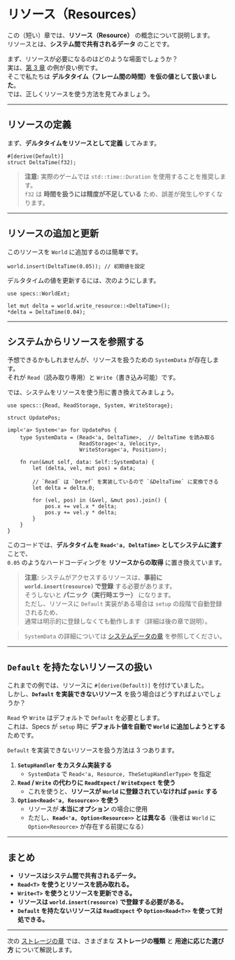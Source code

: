 # リソース（Resources）

この（短い）章では、**リソース（Resource）** の概念について説明します。  
リソースとは、**システム間で共有されるデータ** のことです。

まず、リソースが必要になるのはどのような場面でしょうか？  
実は、[第 3 章][c3] の例が良い例です。  
そこで私たちは **デルタタイム（フレーム間の時間）を仮の値として扱いました**。  
では、正しくリソースを使う方法を見てみましょう。

[c3]: ./03_dispatcher.html

---

## リソースの定義

まず、**デルタタイムをリソースとして定義** してみます。

```rust,ignore
#[derive(Default)]
struct DeltaTime(f32);
```

> **注意:** 実際のゲームでは `std::time::Duration` を使用することを推奨します。  
> `f32` は **時間を扱うには精度が不足している** ため、誤差が発生しやすくなります。

---

## リソースの追加と更新

このリソースを `World` に追加するのは簡単です。

```rust,ignore
world.insert(DeltaTime(0.05)); // 初期値を設定
```

デルタタイムの値を更新するには、次のようにします。

```rust,ignore
use specs::WorldExt;

let mut delta = world.write_resource::<DeltaTime>();
*delta = DeltaTime(0.04);
```

---

## システムからリソースを参照する

予想できるかもしれませんが、リソースを扱うための `SystemData` が存在します。  
それが `Read`（読み取り専用）と `Write`（書き込み可能）です。

では、システムをリソースを使う形に書き換えてみましょう。

```rust,ignore
use specs::{Read, ReadStorage, System, WriteStorage};

struct UpdatePos;

impl<'a> System<'a> for UpdatePos {
    type SystemData = (Read<'a, DeltaTime>,  // DeltaTime を読み取る
                       ReadStorage<'a, Velocity>,
                       WriteStorage<'a, Position>);

    fn run(&mut self, data: Self::SystemData) {
        let (delta, vel, mut pos) = data;

        // `Read` は `Deref` を実装しているので `&DeltaTime` に変換できる
        let delta = delta.0;

        for (vel, pos) in (&vel, &mut pos).join() {
            pos.x += vel.x * delta;
            pos.y += vel.y * delta;
        }
    }
}
```

このコードでは、**デルタタイムを `Read<'a, DeltaTime>` としてシステムに渡す** ことで、  
`0.05` のようなハードコーディングを **リソースからの取得** に置き換えています。

> **注意:** システムがアクセスするリソースは、**事前に `world.insert(resource)` で登録** する必要があります。  
> そうしないと **パニック（実行時エラー）** になります。  
> ただし、リソースに `Default` 実装がある場合は `setup` の段階で自動登録されるため、  
> 通常は明示的に登録しなくても動作します（詳細は後の章で説明）。

> `SystemData` の詳細については [システムデータの章][cs] を参照してください。

[cs]: ./06_system_data.html

---

## `Default` を持たないリソースの扱い

これまでの例では、リソースに `#[derive(Default)]` を付けていました。  
しかし、**`Default` を実装できないリソース** を扱う場合はどうすればよいでしょうか？

`Read` や `Write` はデフォルトで `Default` を必要とします。  
これは、Specs が `setup` 時に **デフォルト値を自動で `World` に追加しようとする** ためです。

`Default` を実装できないリソースを扱う方法は 3 つあります。

1. **`SetupHandler` をカスタム実装する**
   - `SystemData` で `Read<'a, Resource, TheSetupHandlerType>` を指定
2. **`Read` / `Write` の代わりに `ReadExpect` / `WriteExpect` を使う**
   - これを使うと、**リソースが `World` に登録されていなければ `panic` する**
3. **`Option<Read<'a, Resource>>` を使う**
   - リソースが **本当にオプション** の場合に使用
   - ただし、**`Read<'a, Option<Resource>>` とは異なる**（後者は `World` に `Option<Resource>` が存在する前提になる）

---

## まとめ

- **リソースはシステム間で共有されるデータ。**
- **`Read<T>` を使うとリソースを読み取れる。**
- **`Write<T>` を使うとリソースを更新できる。**
- **リソースは `world.insert(resource)` で登録する必要がある。**
- **`Default` を持たないリソースは `ReadExpect` や `Option<Read<T>>` を使って対処できる。**

---

次の [ストレージの章][c5] では、さまざまな **ストレージの種類** と **用途に応じた選び方** について解説します。

[c5]: ./05_storages.html